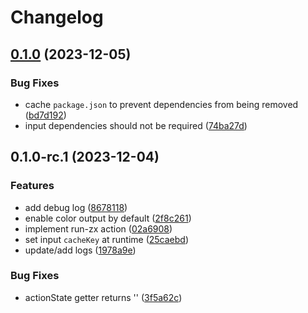 # Changelog

## [0.1.0](https://github.com/MuXiu1997/run-zx/compare/v0.1.0-rc.1...v0.1.0) (2023-12-05)


### Bug Fixes

* cache `package.json` to prevent dependencies from being removed ([bd7d192](https://github.com/MuXiu1997/run-zx/commit/bd7d192a60bd06a8e1842aa188d319c72b79e953))
* input dependencies should not be required ([74ba27d](https://github.com/MuXiu1997/run-zx/commit/74ba27dd86f6b69eb09ce5ea52957ec8217a5bd2))

## 0.1.0-rc.1 (2023-12-04)


### Features

* add debug log ([8678118](https://github.com/MuXiu1997/run-zx/commit/867811884cd134add600850301ccc489a9138ece))
* enable color output by default ([2f8c261](https://github.com/MuXiu1997/run-zx/commit/2f8c261f5cfefc7e6fc24a6dbc7bd9f4d41ea4a3))
* implement run-zx action ([02a6908](https://github.com/MuXiu1997/run-zx/commit/02a6908966e248180f12e28b051875b4f99447d1))
* set input `cacheKey` at runtime ([25caebd](https://github.com/MuXiu1997/run-zx/commit/25caebd1e8f156468bfe91a98968c7ed8fb39002))
* update/add logs ([1978a9e](https://github.com/MuXiu1997/run-zx/commit/1978a9e441e039627b16d30cd990f8c50cf93475))


### Bug Fixes

* actionState getter returns '' ([3f5a62c](https://github.com/MuXiu1997/run-zx/commit/3f5a62c574868062d53705f83803553cafac2173))
